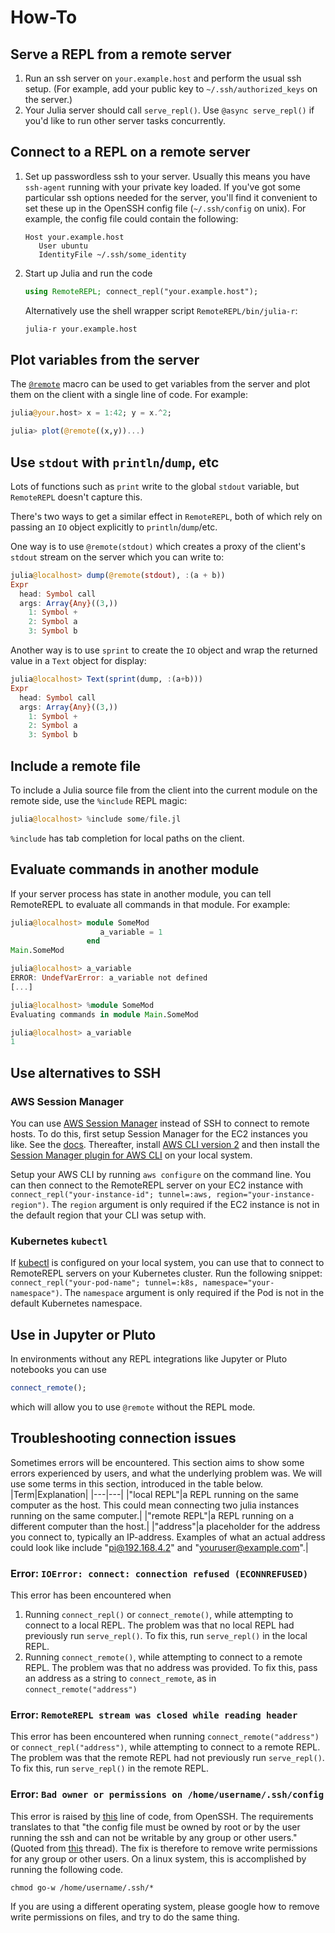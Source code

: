 # How-To

## Serve a REPL from a remote server

1. Run an ssh server on `your.example.host` and perform the usual ssh setup.
   (For example, add your public key to `~/.ssh/authorized_keys` on the server.)
2. Your Julia server should call `serve_repl()`. Use `@async serve_repl()` if
   you'd like to run other server tasks concurrently.

## Connect to a REPL on a remote server

1. Set up passwordless ssh to your server. Usually this means you have
   `ssh-agent` running with your private key loaded. If you've got some
   particular ssh options needed for the server, you'll find it convenient to
   set these up in the OpenSSH config file (`~/.ssh/config` on unix). For
   example, the config file could contain the following:
   ```ssh-config
   Host your.example.host
      User ubuntu
      IdentityFile ~/.ssh/some_identity
   ```
2. Start up Julia and run the code
   ```julia
   using RemoteREPL; connect_repl("your.example.host");
   ```
   Alternatively use the shell wrapper script `RemoteREPL/bin/julia-r`:
   ```bash
   julia-r your.example.host
   ```


## Plot variables from the server

The [`@remote`](@ref) macro can be used to get variables from the server and
plot them on the client with a single line of code. For example:

```julia
julia@your.host> x = 1:42; y = x.^2;

julia> plot(@remote((x,y))...)
```

## Use `stdout` with `println`/`dump`, etc

Lots of functions such as `print` write to the global `stdout` variable, but
`RemoteREPL` doesn't capture this.

There's two ways to get a similar effect in `RemoteREPL`, both of which rely on
passing an `IO` object explicitly to `println`/`dump`/etc.

One way is to use `@remote(stdout)` which creates a proxy of the client's
`stdout` stream on the server which you can write to:

```julia
julia@localhost> dump(@remote(stdout), :(a + b))
Expr
  head: Symbol call
  args: Array{Any}((3,))
    1: Symbol +
    2: Symbol a
    3: Symbol b
```

Another way is to use `sprint` to create the `IO` object and wrap the returned
value in a `Text` object for display:

```julia
julia@localhost> Text(sprint(dump, :(a+b)))
Expr
  head: Symbol call
  args: Array{Any}((3,))
    1: Symbol +
    2: Symbol a
    3: Symbol b
```

## Include a remote file

To include a Julia source file from the client into the current module on the
remote side, use the `%include` REPL magic:

```julia
julia@localhost> %include some/file.jl
```

`%include` has tab completion for local paths on the client.

## Evaluate commands in another module

If your server process has state in another module, you can tell RemoteREPL to
evaluate all commands in that module. For example:

```julia
julia@localhost> module SomeMod
                    a_variable = 1
                 end
Main.SomeMod

julia@localhost> a_variable
ERROR: UndefVarError: a_variable not defined
[...]

julia@localhost> %module SomeMod
Evaluating commands in module Main.SomeMod

julia@localhost> a_variable
1
```

## Use alternatives to SSH

### AWS Session Manager

You can use [AWS Session Manager](https://docs.aws.amazon.com/systems-manager/latest/userguide/session-manager.html) instead of SSH to connect to remote hosts. To do this, first setup Session Manager for the EC2 instances you like. See the [docs](https://docs.aws.amazon.com/systems-manager/latest/userguide/session-manager-getting-started.html). Thereafter, install [AWS CLI version 2](https://docs.aws.amazon.com/cli/latest/userguide/install-cliv2.html) and then install the [Session Manager plugin for AWS CLI](https://docs.aws.amazon.com/systems-manager/latest/userguide/session-manager-working-with-install-plugin.html) on your local system.

Setup your AWS CLI by running `aws configure` on the command line. You can then connect to the RemoteREPL server on your EC2 instance with `connect_repl("your-instance-id"; tunnel=:aws, region="your-instance-region")`. The `region` argument is only required if the EC2 instance is not in the default region that your CLI was setup with.

### Kubernetes `kubectl`

If [kubectl](https://kubernetes.io/docs/reference/kubectl/overview/) is configured on your local system, you can use that to connect to RemoteREPL servers on your Kubernetes cluster. Run the following snippet: `connect_repl("your-pod-name"; tunnel=:k8s, namespace="your-namespace")`. The `namespace` argument is only required if the Pod is not in the default Kubernetes namespace.

## Use in Jupyter or Pluto

In environments without any REPL integrations like Jupyter or Pluto notebooks you can use

```julia
connect_remote();
```
which will allow you to use `@remote` without the REPL mode.
## Troubleshooting connection issues 
Sometimes errors will be encountered. This section aims to show some errors experienced by users, and what the underlying problem was. We will use some terms in this section, introduced in the table below.
|Term|Explanation|
|---|---|
|"local REPL"|a REPL running on the same computer as the host. This could mean connecting two julia instances running on the same computer.|
|"remote REPL"|a REPL running on a different computer than the host.|
|"address"|a placeholder for the address you connect to, typically an IP-address. Examples of what an actual address could look like include "pi@192.168.4.2" and "youruser@example.com".|

### Error: `IOError: connect: connection refused (ECONNREFUSED)`
This error has been encountered when
1) Running `connect_repl()` or `connect_remote()`, while attempting to connect to a local REPL. The problem was that no local REPL had previously run `serve_repl()`. To fix this, run `serve_repl()` in the local REPL.
2) Running `connect_remote()`, while attempting to connect to a remote REPL. The problem was that no address was provided. To fix this, pass an address as a string to `connect_remote`, as in `connect_remote("address")`

### Error: `RemoteREPL stream was closed while reading header`
This error has been encountered when running `connect_remote("address")` or `connect_repl("address")`, while attempting to connect to a remote REPL. The problem was that the remote REPL had not previously run `serve_repl()`. To fix this, run `serve_repl()` in the remote REPL.

### Error: `Bad owner or permissions on /home/username/.ssh/config`
This error is raised by [this](https://github.com/openssh/openssh-portable/blob/947a3e829a5b8832a4768fd764283709a4ca7955/readconf.c#L1711) line of code, from OpenSSH. 
The requirements translates to that "the config file must be owned by root or by the user running the ssh and can not be writable by any group or other users." 
(Quoted from [this](https://superuser.com/questions/1212402/bad-owner-or-permissions-on-ssh-config-file) thread). The fix is therefore to remove write permissions for 
any group or other users. On a linux system, this is accomplished by running the following code.
```
chmod go-w /home/username/.ssh/*
```
If you are using a different operating system, please google how to remove write permissions on files, and try to do the same thing.
